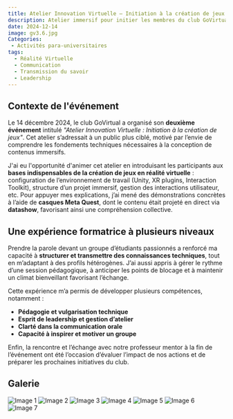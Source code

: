 ```yaml
---
title: Atelier Innovation Virtuelle – Initiation à la création de jeux
description: Atelier immersif pour initier les membres du club GoVirtual à la création de jeux en réalité virtuelle
date: 2024-12-14
image: gv3.6.jpg
Categories: 
 - Activités para-universitaires
tags: 
  - Réalité Virtuelle
  - Communication
  - Transmission du savoir
  - Leadership
---
```


## Contexte de l'événement

Le 14 décembre 2024, le club GoVirtual a organisé son **deuxième événement** intitulé *"Atelier Innovation Virtuelle : Initiation à la création de jeux"*. Cet atelier s’adressait à un public plus ciblé, motivé par l’envie de comprendre les fondements techniques nécessaires à la conception de contenus immersifs.

J'ai eu l'opportunité d'animer cet atelier en introduisant les participants aux **bases indispensables de la création de jeux en réalité virtuelle** : configuration de l’environnement de travail (Unity, XR plugins, Interaction Toolkit), structure d’un projet immersif, gestion des interactions utilisateur, etc. Pour appuyer mes explications, j’ai mené des démonstrations concrètes à l’aide de **casques Meta Quest**, dont le contenu était projeté en direct via **datashow**, favorisant ainsi une compréhension collective.

## Une expérience formatrice à plusieurs niveaux

Prendre la parole devant un groupe d’étudiants passionnés a renforcé ma capacité à **structurer et transmettre des connaissances techniques**, tout en m’adaptant à des profils hétérogènes. J’ai aussi appris à gérer le rythme d’une session pédagogique, à anticiper les points de blocage et à maintenir un climat bienveillant favorisant l’échange.

Cette expérience m’a permis de développer plusieurs compétences, notamment :

- **Pédagogie et vulgarisation technique**
- **Esprit de leadership et gestion d’atelier**
- **Clarté dans la communication orale**
- **Capacité à inspirer et motiver un groupe**

Enfin, la rencontre et l’échange avec notre professeur mentor à la fin de l’événement ont été l’occasion d’évaluer l’impact de nos actions et de préparer les prochaines initiatives du club.

## Galerie

![Image 1](gv3.0.jpg) ![Image 2](gv3.1.jpg)
![Image 3](gv3.2.jpg) ![Image 4](gv3.3.jpg)
![Image 5](gv3.4.jpg) ![Image 6](gv3.5.jpg)
![Image 7](gv3.6.jpg)
